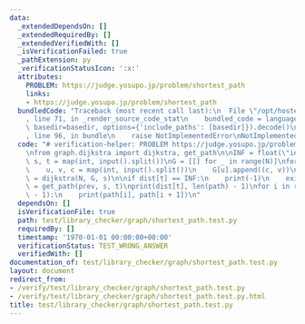 ```yaml
---
data:
  _extendedDependsOn: []
  _extendedRequiredBy: []
  _extendedVerifiedWith: []
  _isVerificationFailed: true
  _pathExtension: py
  _verificationStatusIcon: ':x:'
  attributes:
    PROBLEM: https://judge.yosupo.jp/problem/shortest_path
    links:
    - https://judge.yosupo.jp/problem/shortest_path
  bundledCode: "Traceback (most recent call last):\n  File \"/opt/hostedtoolcache/PyPy/3.10.13/x64/lib/pypy3.10/site-packages/onlinejudge_verify/documentation/build.py\"\
    , line 71, in _render_source_code_stat\n    bundled_code = language.bundle(stat.path,\
    \ basedir=basedir, options={'include_paths': [basedir]}).decode()\n  File \"/opt/hostedtoolcache/PyPy/3.10.13/x64/lib/pypy3.10/site-packages/onlinejudge_verify/languages/python.py\"\
    , line 96, in bundle\n    raise NotImplementedError\nNotImplementedError\n"
  code: "# verification-helper: PROBLEM https://judge.yosupo.jp/problem/shortest_path\n\
    \nfrom graph.dijkstra import dijkstra, get_path\n\nINF = float(\"inf\")\nN, M,\
    \ s, t = map(int, input().split())\nG = [[] for _ in range(N)]\nfor _ in range(M):\n\
    \    u, v, c = map(int, input().split())\n    G[u].append((c, v))\n\ndist, prev\
    \ = dijkstra(N, G, s)\n\nif dist[t] == INF:\n    print(-1)\n    exit()\n\npath\
    \ = get_path(prev, s, t)\nprint(dist[t], len(path) - 1)\nfor i in range(len(path)\
    \ - 1):\n    print(path[i], path[i + 1])\n"
  dependsOn: []
  isVerificationFile: true
  path: test/library_checker/graph/shortest_path.test.py
  requiredBy: []
  timestamp: '1970-01-01 00:00:00+00:00'
  verificationStatus: TEST_WRONG_ANSWER
  verifiedWith: []
documentation_of: test/library_checker/graph/shortest_path.test.py
layout: document
redirect_from:
- /verify/test/library_checker/graph/shortest_path.test.py
- /verify/test/library_checker/graph/shortest_path.test.py.html
title: test/library_checker/graph/shortest_path.test.py
---
```


